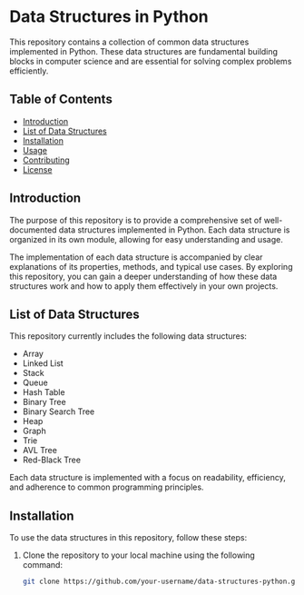 # Data Structures in Python

This repository contains a collection of common data structures implemented in Python. These data structures are fundamental building blocks in computer science and are essential for solving complex problems efficiently.

## Table of Contents

- [Introduction](#introduction)
- [List of Data Structures](#list-of-data-structures)
- [Installation](#installation)
- [Usage](#usage)
- [Contributing](#contributing)
- [License](#license)

## Introduction

The purpose of this repository is to provide a comprehensive set of well-documented data structures implemented in Python. Each data structure is organized in its own module, allowing for easy understanding and usage.

The implementation of each data structure is accompanied by clear explanations of its properties, methods, and typical use cases. By exploring this repository, you can gain a deeper understanding of how these data structures work and how to apply them effectively in your own projects.

## List of Data Structures

This repository currently includes the following data structures:

- Array
- Linked List
- Stack
- Queue
- Hash Table
- Binary Tree
- Binary Search Tree
- Heap
- Graph
- Trie
- AVL Tree
- Red-Black Tree

Each data structure is implemented with a focus on readability, efficiency, and adherence to common programming principles.

## Installation

To use the data structures in this repository, follow these steps:

1. Clone the repository to your local machine using the following command:

   ```bash
   git clone https://github.com/your-username/data-structures-python.git
